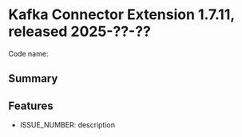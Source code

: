 # Kafka Connector Extension 1.7.11, released 2025-??-??

Code name:

## Summary

## Features

* ISSUE_NUMBER: description

